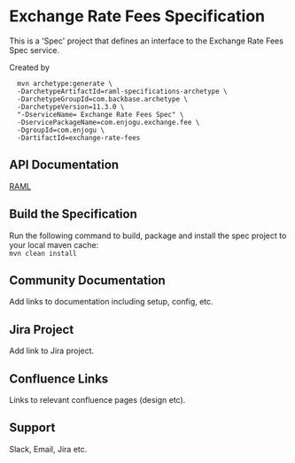 #  Exchange Rate Fees Specification
This is a 'Spec' project that defines an interface to the  Exchange Rate Fees Spec service.

Created by
```shell
  mvn archetype:generate \
  -DarchetypeArtifactId=raml-specifications-archetype \
  -DarchetypeGroupId=com.backbase.archetype \
  -DarchetypeVersion=11.3.0 \
  "-DserviceName= Exchange Rate Fees Spec" \
  -DservicePackageName=com.enjogu.exchange.fee \
  -DgroupId=com.enjogu \
  -DartifactId=exchange-rate-fees
```

## API Documentation
[RAML](src/main/resources/service-api.raml)

## Build the Specification
Run the following command to build, package and install the spec project to your local maven cache:  
`mvn clean install`

## Community Documentation

Add links to documentation including setup, config, etc.

## Jira Project

Add link to Jira project.

## Confluence Links
Links to relevant confluence pages (design etc).

## Support

Slack, Email, Jira etc.